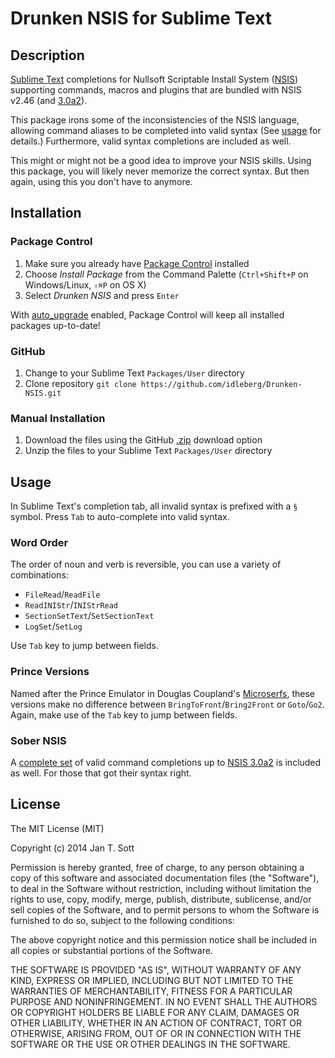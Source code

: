# Drunken NSIS for Sublime Text

## Description

[Sublime Text](http://www.sublimetext.com/) completions for Nullsoft Scriptable Install System ([NSIS](http://nsis.sourceforge.net/)) supporting commands, macros and plugins that are bundled with NSIS v2.46 (and [3.0a2](http://sourceforge.net/projects/nsis/files/NSIS%203%20Pre-release/3.0a2/RELEASE.html/view)).

This package irons some of the inconsistencies of the NSIS language, allowing command aliases to be completed into valid syntax (See [usage](#usage) for details.) Furthermore, valid syntax completions are included as well.

This might or might not be a good idea to improve your NSIS skills. Using this package, you will likely never memorize the correct syntax. But then again, using this you don't have to anymore.

## Installation

### Package Control

1. Make sure you already have [Package Control](https://sublime.wbond.net/installation) installed
2. Choose *Install Package* from the Command Palette (`Ctrl+Shift+P` on Windows/Linux, `⇧⌘P` on OS X)
3. Select *Drunken NSIS* and press `Enter`

With [auto_upgrade](http://wbond.net/sublime_packages/package_control/settings/) enabled, Package Control will keep all installed packages up-to-date!

### GitHub ###

1. Change to your Sublime Text `Packages/User` directory
2. Clone repository `git clone https://github.com/idleberg/Drunken-NSIS.git`

### Manual Installation ###

1. Download the files using the GitHub [.zip](https://github.com/idleberg/Drunken-NSIS/archive/master.zip) download option
2. Unzip the files to your Sublime Text `Packages/User` directory

## Usage

In Sublime Text's completion tab, all invalid syntax is prefixed with a `§` symbol. Press `Tab` to auto-complete into valid syntax.

### Word Order

The order of noun and verb is reversible, you can use a variety of combinations:

* `FileRead`/`ReadFile`
* `ReadINIStr`/`INIStrRead`
* `SectionSetText`/`SetSectionText`
* `LogSet`/`SetLog`

Use `Tab` key to jump between fields.

### Prince Versions

Named after the Prince Emulator in Douglas Coupland's [Microserfs](http://www.wired.com/wired/archive/2.01/microserfs.html), these versions make no difference between `BringToFront`/`Bring2Front` or `Goto`/`Go2`. Again, make use of the `Tab` key to jump between fields.

### Sober NSIS

A [complete set](http://github.com/idleberg/NSIS-Sublime-Text) of valid command completions up to [NSIS 3.0a2](http://sourceforge.net/projects/nsis/files/NSIS%203%20Pre-release/3.0a2/RELEASE.html/view) is included as well. For those that got their syntax right.

## License

The MIT License (MIT)

Copyright (c) 2014 Jan T. Sott

Permission is hereby granted, free of charge, to any person obtaining a copy
of this software and associated documentation files (the "Software"), to deal
in the Software without restriction, including without limitation the rights
to use, copy, modify, merge, publish, distribute, sublicense, and/or sell
copies of the Software, and to permit persons to whom the Software is
furnished to do so, subject to the following conditions:

The above copyright notice and this permission notice shall be included in
all copies or substantial portions of the Software.

THE SOFTWARE IS PROVIDED "AS IS", WITHOUT WARRANTY OF ANY KIND, EXPRESS OR
IMPLIED, INCLUDING BUT NOT LIMITED TO THE WARRANTIES OF MERCHANTABILITY,
FITNESS FOR A PARTICULAR PURPOSE AND NONINFRINGEMENT. IN NO EVENT SHALL THE
AUTHORS OR COPYRIGHT HOLDERS BE LIABLE FOR ANY CLAIM, DAMAGES OR OTHER
LIABILITY, WHETHER IN AN ACTION OF CONTRACT, TORT OR OTHERWISE, ARISING FROM,
OUT OF OR IN CONNECTION WITH THE SOFTWARE OR THE USE OR OTHER DEALINGS IN
THE SOFTWARE.